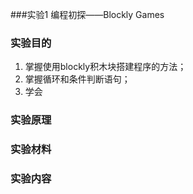 ###实验1  编程初探——Blockly Games

###  实验目的


1. 掌握使用blockly积木块搭建程序的方法；
2. 掌握循环和条件判断语句；
3. 学会


### 实验原理



### 实验材料



### 实验内容


